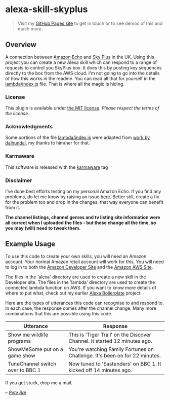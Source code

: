 # alexa-skill-skyplus

> Visit my [GitHub Pages site](https://pete-rai.github.io/) to get in touch or to
see demos of this and much more.

## Overview

A connection between [Amazon Echo](https://en.wikipedia.org/wiki/Amazon_Echo) and [Sky Plus](https://en.wikipedia.org/wiki/Sky%2B) in the UK. Using this project you can create
a new Alexa skill which can respond to a range of requests to control you SkyPlus box. It
does this by posting key sequences directly to the box from the AWS cloud. I'm not going
to go into the details of how this works in the readme. You can read all that for yourself
in the [lambda/index.js](https://github.com/pete-rai/alexa-skill-skyplus/blob/master/lambda/index.js) file. That is where all the magic is hiding.

### License

This plugin is available under [the MIT license](https://github.com/pete-rai/alexa-skill-skyplus/blob/master/LICENSE). _Please respect the terms of the license._

### Acknowledgments

Some portions of the file [lambda/index.js](https://github.com/pete-rai/alexa-skill-skyplus/blob/master/lambda/index.js) were adapted from [work by dalhundal](https://github.com/dalhundal/sky-remote), my thanks to him/her for that.

### Karmaware

This software is released with the [karmaware](https://pete-rai.github.io/karmaware) tag

### Disclaimer

I've done best efforts testing on my personal Amazon Echo. If you find any problems,
do let me know by raising an issue [here](https://github.com/pete-rai/alexa-skill-skyplus/issues). Better still, create a fix for the problem too and drop in the changes; that way everyone can benefit from it.

**The channel listings, channel genres and tv listing site information were all correct when I uploaded the files - but these change all the time, so you may (will) need to tweak them.**

## Example Usage

To use this code to create your own skills, you will need an Amazon account.
Your normal Amazon retail account will work for this. You will need to log in to both
the [Amazon Developer Site](https://developer.amazon.com/) and the [Amazon AWS Site](https://aws.amazon.com/).

The files in the 'alexa' directory are used to create a new skill in the Developer site. The files in the
'lambda' directory are used to create the connected lambda function on AWS. If you want
to know more details of where to put what, check out my earlier [Alexa Boilerplate](https://github.com/pete-rai/alexa-skill-boilerplate) project.

Here are the types of utterances this code can recognise to and respond to. In each case, the response comes after the channel change. Many more combinations that this are possible using this code.

| Utterance | Response |
| --- | --- |
| Show me wildlife programs | This is 'Tiger Trail' on the Discover Channel. It started 12 minutes ago. |
| ShowMeSome put on a game show | You're watching Family Fortunes on Challenge. It's been on for 22 minutes.  |
| TuneChannel switch over to BBC 1 | Now tuned to 'Eastenders' on BBC 1. It kicked off 14 minutes ago. |

If you get stuck, drop me a mail.

_– [Pete Rai](https://pete-rai.github.io/)_
